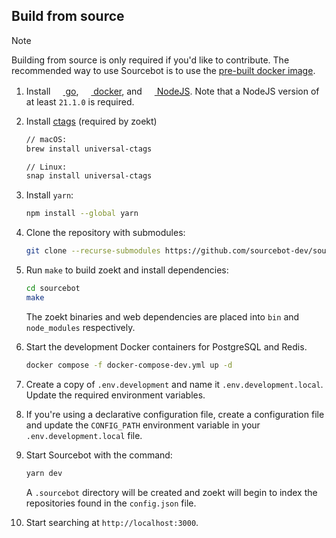 ## Build from source
>[!NOTE]
> Building from source is only required if you'd like to contribute. The recommended way to use Sourcebot is to use the [pre-built docker image](https://github.com/sourcebot-dev/sourcebot/pkgs/container/sourcebot).

1. Install <a href="https://go.dev/doc/install"><img src="https://go.dev/favicon.ico" width="16" height="16"> go</a>, <a href="https://docs.docker.com/get-started/get-docker/"><img src="https://www.docker.com/favicon.ico" width="16" height="16"> docker</a>, and <a href="https://nodejs.org/"><img src="https://nodejs.org/favicon.ico" width="16" height="16"> NodeJS</a>. Note that a NodeJS version of at least `21.1.0` is required.

2. Install [ctags](https://github.com/universal-ctags/ctags) (required by zoekt)
    ```sh
    // macOS:
    brew install universal-ctags

    // Linux:
    snap install universal-ctags
    ```

3. Install `yarn`:
    ```sh
    npm install --global yarn
    ```

3. Clone the repository with submodules:
    ```sh
    git clone --recurse-submodules https://github.com/sourcebot-dev/sourcebot.git
    ```
4. Run `make` to build zoekt and install dependencies:
    ```sh
    cd sourcebot
    make
    ```

    The zoekt binaries and web dependencies are placed into `bin` and `node_modules` respectively.

5. Start the development Docker containers for PostgreSQL and Redis.

    ```sh
    docker compose -f docker-compose-dev.yml up -d
    ```

6. Create a copy of `.env.development` and name it `.env.development.local`. Update the required environment variables.

7. If you're using a declarative configuration file, create a configuration file and update the `CONFIG_PATH` environment variable in your `.env.development.local` file.

8. Start Sourcebot with the command:
    ```sh
    yarn dev
    ```

    A `.sourcebot` directory will be created and zoekt will begin to index the repositories found in the `config.json` file.

9. Start searching at `http://localhost:3000`.

